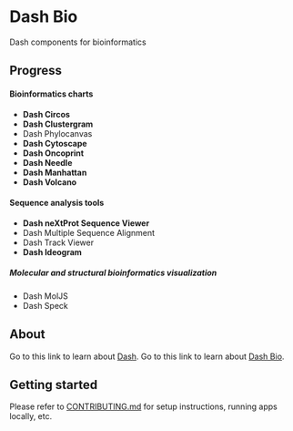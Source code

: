 # Dash Bio

Dash components for bioinformatics

## Progress

#### Bioinformatics charts

- **Dash Circos**
- **Dash Clustergram**
- Dash Phylocanvas
- **Dash Cytoscape**
- **Dash Oncoprint**
- **Dash Needle**
- **Dash Manhattan**
- **Dash Volcano**

#### Sequence analysis tools

- **Dash neXtProt Sequence Viewer**
- Dash Multiple Sequence Alignment
- Dash Track Viewer
- **Dash Ideogram**

##### Molecular and structural bioinformatics visualization

- Dash MolJS
- Dash Speck

## About

Go to this link to learn about [Dash](https://plot.ly/products/dash/).
Go to this link to learn about [Dash Bio](https://dash.bio).

## Getting started

Please refer to [CONTRIBUTING.md](./CONTRIBUTING.md) for setup instructions,
running apps locally, etc.
